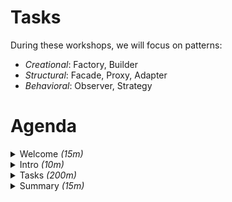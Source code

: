 # Tasks

During these workshops, we will focus on patterns:

- _Creational_: Factory, Builder
- _Structural_: Facade, Proxy, Adapter
- _Behavioral_: Observer, Strategy

# Agenda

<details>
<summary>Welcome <em>(15m)</em></summary>

- [ ] About me?
  - blog <https://piecioshka.pl/>
  - <https://facebook.com/piecioshka.dev/>
  - videos & live <https://youtube.com/piecioshka>
  - regular live <https://www.instagram.com/piecioshka/>
- [ ] About you!
  - Current skill status
  - Do not afraid asking
- [ ] Software requirements
  - <https://github.com/piecioshka/test-solidarity>
  - Git, Node.js, npm, SSH, GiThub auth, Visual Studio Code, Google Chrome
- [ ] JavaScript requirements
  - var, let, const
  - function, class
  - callback, promise
  - argument, parameter
  - library, framework
  - <https://github.com/lukaszbasaj/manual-javascript>

</details>

<details>
<summary>Intro <em>(10m)</em></summary>

- [ ] What is this "design pattern"?
- [ ] What is "design pattern" for?
- [ ] [People](chapters/people.md)
  - Gang of Four
  - Other
- [ ] Types
  - Creational
  - Behavioral
  - Structural

</details>

<details>
<summary>Tasks <em>(200m)</em></summary>

- [ ] _(Creational)_ Factory Method
- [ ] _(Creational)_ Builder
- [ ] _(Structural)_ Facade
- [ ] _(Structural)_ Proxy
- [ ] _(Structural)_ Adapter (Wrapper)
- [ ] _(Behavioral)_ Observer
- [ ] _(Behavioral)_ Strategy

</details>

<details>
<summary>Summary <em>(15m)</em></summary>

- Patterns Sum up
- Survey?
- Next steps:
  - [Books](chapters/books.md)
  - <https://www.youtube.com/watch?v=40QWYjQxGqk> — WZORCE PROJEKTOWE, które uratowały nasze projekty - LIVE
- See you on my Social Media
  - [LinkedIn](https://www.linkedin.com/in/piecioshka/)

</details>
